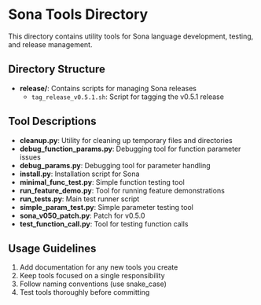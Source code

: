 # Sona Tools Directory

This directory contains utility tools for Sona language development, testing, and release management.

## Directory Structure

- **release/**: Contains scripts for managing Sona releases
  - `tag_release_v0.5.1.sh`: Script for tagging the v0.5.1 release

## Tool Descriptions

- **cleanup.py**: Utility for cleaning up temporary files and directories
- **debug_function_params.py**: Debugging tool for function parameter issues
- **debug_params.py**: Debugging tool for parameter handling
- **install.py**: Installation script for Sona
- **minimal_func_test.py**: Simple function testing tool
- **run_feature_demo.py**: Tool for running feature demonstrations
- **run_tests.py**: Main test runner script
- **simple_param_test.py**: Simple parameter testing tool
- **sona_v050_patch.py**: Patch for v0.5.0
- **test_function_call.py**: Tool for testing function calls

## Usage Guidelines

1. Add documentation for any new tools you create
2. Keep tools focused on a single responsibility
3. Follow naming conventions (use snake_case)
4. Test tools thoroughly before committing
